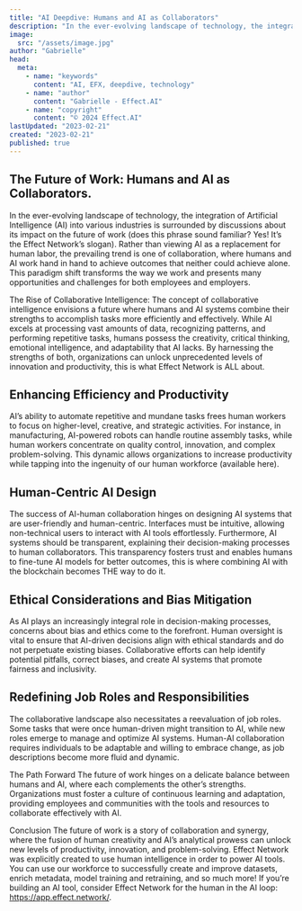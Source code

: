 ```yaml
---
title: "AI Deepdive: Humans and AI as Collaborators"
description: "In the ever-evolving landscape of technology, the integration of Artificial Intelligence (AI) into various industries is surrounded by discussions about its impact on the future of work"
image:
  src: "/assets/image.jpg"
author: "Gabrielle"
head:
  meta:
    - name: "keywords"
      content: "AI, EFX, deepdive, technology"
    - name: "author"
      content: "Gabrielle - Effect.AI"
    - name: "copyright"
      content: "© 2024 Effect.AI"
lastUpdated: "2023-02-21"
created: "2023-02-21"
published: true
---
```


## The Future of Work: Humans and AI as Collaborators.

In the ever-evolving landscape of technology, the integration of Artificial Intelligence (AI) into various industries is surrounded by discussions about its impact on the future of work (does this phrase sound familiar? Yes! It’s the Effect Network’s slogan). Rather than viewing AI as a replacement for human labor, the prevailing trend is one of collaboration, where humans and AI work hand in hand to achieve outcomes that neither could achieve alone. This paradigm shift transforms the way we work and presents many opportunities and challenges for both employees and employers.

The Rise of Collaborative Intelligence: The concept of collaborative
intelligence envisions a future where humans and AI systems combine their strengths to accomplish tasks more efficiently and effectively. While AI excels at processing vast amounts of data, recognizing patterns, and performing repetitive tasks, humans possess the creativity, critical thinking, emotional intelligence, and adaptability that AI lacks. By harnessing the strengths of both, organizations can unlock unprecedented levels of innovation and productivity, this is what Effect Network is ALL about.

## Enhancing Efficiency and Productivity

AI’s ability to automate repetitive and mundane tasks frees human workers to focus on higher-level, creative, and strategic activities. For instance, in manufacturing, AI-powered robots can handle routine assembly tasks, while human workers concentrate on quality control, innovation, and complex problem-solving. This dynamic allows organizations to increase productivity while tapping into the ingenuity of our human workforce (available here).

## Human-Centric AI Design

The success of AI-human collaboration hinges on designing AI systems that are user-friendly and human-centric. Interfaces must be intuitive, allowing non-technical users to interact with AI tools effortlessly. Furthermore, AI systems should be transparent, explaining their decision-making processes to human collaborators. This transparency fosters trust and enables humans to fine-tune AI models for better outcomes, this is where combining AI with the blockchain becomes THE way to do it.

## Ethical Considerations and Bias Mitigation

As AI plays an increasingly integral role in decision-making processes, concerns about bias and ethics come to the forefront. Human oversight is vital to ensure that AI-driven decisions align with ethical standards and do not perpetuate existing biases. Collaborative efforts can help identify potential pitfalls, correct biases, and create AI systems that promote fairness and inclusivity.

## Redefining Job Roles and Responsibilities

The collaborative landscape also necessitates a reevaluation of job roles. Some tasks that were once human-driven might transition to AI, while new roles emerge to manage and optimize AI systems. Human-AI collaboration requires individuals to be adaptable and willing to embrace change, as job descriptions become more fluid and dynamic.

The Path Forward
The future of work hinges on a delicate balance between humans and AI, where each complements the other’s strengths. Organizations must foster a culture of continuous learning and adaptation, providing employees and communities with the tools and resources to collaborate effectively with AI.

Conclusion
The future of work is a story of collaboration and synergy, where the fusion of human creativity and AI’s analytical prowess can unlock new levels of productivity, innovation, and problem-solving. Effect Network was explicitly created to use human intelligence in order to power AI tools. You can use our workforce to successfully create and improve datasets, enrich metadata, model training and retraining, and so much more! If you’re building an AI tool, consider Effect Network for the human in the AI loop: https://app.effect.network/.
